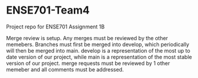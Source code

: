 ﻿# ENSE701-Team4
Project repo for ENSE701 Assignment 1B

Merge review is setup. Any merges must be reviewed by the other memebers.
Branches must first be merged into develop, which periodically will then be merged into main.
develop is a representation of the most up to date version of our project, while main is a representation of the most stable version of our project.
merge requests must be reviewed by 1 other memeber and all comments must be addressed.
